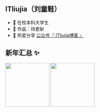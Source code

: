 ## ITliujia（刘童鞋） 

- 🐧  在校本科大学生
- 🏡 作品：待更新
- 🌱 热爱分享 <a href="" target="_blank">公众号『 ITliujia博客 』</a>


## 新年汇总 ✨

<img align="" height="137px" src="https://github-readme-stats.vercel.app/api?username=itliujia&hide_title=true&hide_border=true&show_icons=true&include_all_commits=true&line_height=21&bg_color=0,EC6C6C,FFD479,FFFC79,73FA79&theme=graywhite&locale=cn" />
<img align="" height="137px" src="https://github-readme-stats.vercel.app/api/top-langs/?username=itliujia&hide_title=true&hide_border=true&layout=compact&bg_color=0,73FA79,73FDFF,D783FF&theme=graywhite&locale=cn" />

